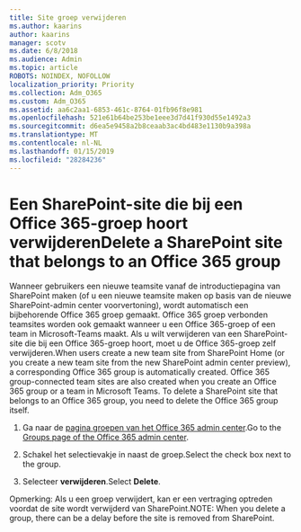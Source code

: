 ```yaml
---
title: Site groep verwijderen
ms.author: kaarins
author: kaarins
manager: scotv
ms.date: 6/8/2018
ms.audience: Admin
ms.topic: article
ROBOTS: NOINDEX, NOFOLLOW
localization_priority: Priority
ms.collection: Adm_O365
ms.custom: Adm_O365
ms.assetid: aa6c2aa1-6853-461c-8764-01fb96f8e981
ms.openlocfilehash: 521e61b64be253be1eee3d7d41f930d55e1492a3
ms.sourcegitcommit: d6ea5e9458a2b8ceaab3ac4bd483e1130b9a398a
ms.translationtype: MT
ms.contentlocale: nl-NL
ms.lasthandoff: 01/15/2019
ms.locfileid: "28284236"
---
```

# <a name="delete-a-sharepoint-site-that-belongs-to-an-office-365-group"></a><span data-ttu-id="6b68f-102">Een SharePoint-site die bij een Office 365-groep hoort verwijderen</span><span class="sxs-lookup"><span data-stu-id="6b68f-102">Delete a SharePoint site that belongs to an Office 365 group</span></span>

<span data-ttu-id="6b68f-p101">Wanneer gebruikers een nieuwe teamsite vanaf de introductiepagina van SharePoint maken (of u een nieuwe teamsite maken op basis van de nieuwe SharePoint-admin center voorvertoning), wordt automatisch een bijbehorende Office 365 groep gemaakt. Office 365 groep verbonden teamsites worden ook gemaakt wanneer u een Office 365-groep of een team in Microsoft-Teams maakt. Als u wilt verwijderen van een SharePoint-site die bij een Office 365-groep hoort, moet u de Office 365-groep zelf verwijderen.</span><span class="sxs-lookup"><span data-stu-id="6b68f-p101">When users create a new team site from SharePoint Home (or you create a new team site from the new SharePoint admin center preview), a corresponding Office 365 group is automatically created. Office 365 group-connected team sites are also created when you create an Office 365 group or a team in Microsoft Teams. To delete a SharePoint site that belongs to an Office 365 group, you need to delete the Office 365 group itself.</span></span> 
  
1. <span data-ttu-id="6b68f-106">Ga naar de [pagina groepen van het Office 365 admin center](https://portal.office.com/adminportal/home#/groups).</span><span class="sxs-lookup"><span data-stu-id="6b68f-106">Go to the [Groups page of the Office 365 admin center](https://portal.office.com/adminportal/home#/groups).</span></span>
    
2. <span data-ttu-id="6b68f-107">Schakel het selectievakje in naast de groep.</span><span class="sxs-lookup"><span data-stu-id="6b68f-107">Select the check box next to the group.</span></span>
    
3. <span data-ttu-id="6b68f-108">Selecteer **verwijderen**.</span><span class="sxs-lookup"><span data-stu-id="6b68f-108">Select **Delete**.</span></span>
    
<span data-ttu-id="6b68f-109">Opmerking: Als u een groep verwijdert, kan er een vertraging optreden voordat de site wordt verwijderd van SharePoint.</span><span class="sxs-lookup"><span data-stu-id="6b68f-109">NOTE: When you delete a group, there can be a delay before the site is removed from SharePoint.</span></span>
  

